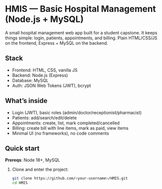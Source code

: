 # HMIS — Basic Hospital Management (Node.js + MySQL)

A small hospital management web app built for a student capstone. It keeps things simple: login, patients, appointments, and billing. Plain HTML/CSS/JS on the frontend, Express + MySQL on the backend.

## Stack
- Frontend: HTML, CSS, vanilla JS
- Backend: Node.js (Express)
- Database: MySQL
- Auth: JSON Web Tokens (JWT), bcrypt

## What’s inside
- Login (JWT), basic roles (admin/doctor/receptionist/pharmacist)
- Patients: add/search/edit/delete
- Appointments: create, list, mark completed/cancelled
- Billing: create bill with line items, mark as paid, view items
- Minimal UI (no frameworks), no code comments

## Quick start

**Prereqs**: Node 18+, MySQL

1. Clone and enter the project:
   ```bash
   git clone https://github.com/<your-username>/HMIS.git
   cd HMIS
